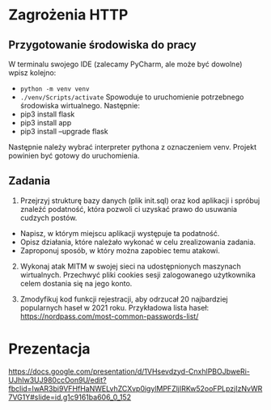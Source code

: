 # Zagrożenia HTTP

## Przygotowanie środowiska do pracy
 
W terminalu swojego IDE (zalecamy PyCharm, ale może być dowolne) wpisz kolejno:
- `python -m venv venv`
- `./venv/Scripts/activate`
Spowoduje to uruchomienie potrzebnego środowiska wirtualnego. Następnie:
- pip3 install flask
- pip3 install app
- pip3 install –upgrade flask
 
Następnie należy wybrać interpreter pythona z oznaczeniem venv.
Projekt powinien być gotowy do uruchomienia.

## Zadania

1. Przejrzyj strukturę bazy danych (plik init.sql) oraz kod aplikacji i spróbuj znaleźć podatność, która pozwoli ci uzyskać prawo do usuwania cudzych postów. 
  - Napisz, w którym miejscu aplikacji występuje ta podatność.
  - Opisz działania, które należało wykonać w celu zrealizowania zadania.
  - Zaproponuj sposób, w który można zapobiec temu atakowi.

2. Wykonaj atak MITM w swojej sieci na udostępnionych maszynach wirtualnych. Przechwyć pliki cookies sesji zalogowanego użytkownika celem dostania się na jego konto.

3. Zmodyfikuj kod funkcji rejestracji, aby odrzucał 20 najbardziej popularnych haseł w 2021 roku. Przykładowa lista haseł: https://nordpass.com/most-common-passwords-list/

# Prezentacja
https://docs.google.com/presentation/d/1VHsevdzyd-CnxhlPBOJbweRi-UJhIw3UJ980ccOon9U/edit?fbclid=IwAR3bi9VFHfHaNWELvhZCXvp0igylMPFZljIRKw52ooFPLpzjIzNvWR7VG1Y#slide=id.g1c9161ba606_0_152
